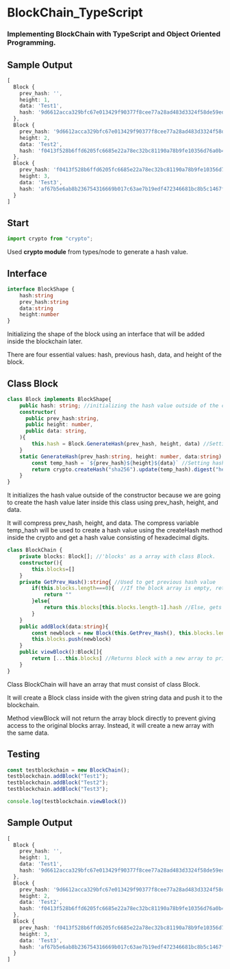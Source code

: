 # BlockChain_TypeScript

### Implementing BlockChain with TypeScript and Object Oriented Programming. 

## Sample Output
```TypeScript
[
  Block {
    prev_hash: '',
    height: 1,
    data: 'Test1',
    hash: '9d6612acca329bfc67e013429f90377f8cee77a28ad483d3324f58de59edd5bc'
  },
  Block {
    prev_hash: '9d6612acca329bfc67e013429f90377f8cee77a28ad483d3324f58de59edd5bc',
    height: 2,
    data: 'Test2',
    hash: 'f0413f528b6ffd6205fc6685e22a78ec32bc81190a78b9fe10356d76a0b4a75e'
  },
  Block {
    prev_hash: 'f0413f528b6ffd6205fc6685e22a78ec32bc81190a78b9fe10356d76a0b4a75e',
    height: 3,
    data: 'Test3',
    hash: 'af67b5e6ab8b236754316669b017c63ae7b19edf472346681bc8b5c1467f6d1d'
  }
]

```

## Start
```TypeScript
import crypto from "crypto";
```
Used **crypto module** from types/node to generate a hash value. 

## Interface

```TypeScript
interface BlockShape {
    hash:string
    prev_hash:string
    data:string
    height:number
}
```
Initializing the shape of the block using an interface that will be added inside the blockchain later. 

There are four essential values: hash, previous hash, data, and height of the block. 

## Class Block

```TypeScript
class Block implements BlockShape{
    public hash: string; //initializing the hash value outside of the constructor.
    constructor(
      public prev_hash:string,
      public height: number,
      public data: string,  
    ){
        this.hash = Block.GenerateHash(prev_hash, height, data) //Setting the hash value using the static method of the Block class.
    }
    static GenerateHash(prev_hash:string, height: number, data:string):string{
        const temp_hash = `${prev_hash}${height}${data}` //Setting hash value(previous hash + height + data)
        return crypto.createHash("sha256").update(temp_hash).digest("hex"); ##Getting hash value in form of hexadecimal digits.
    }
}
```
It initializes the hash value outside of the constructor because we are going to create the hash value later inside this class using prev_hash, height, and data.

It will compress prev_hash, height, and data. The compress variable temp_hash will be used to create a hash value using the createHash method inside the crypto and get a hash value consisting of hexadecimal digits.

```TypeScript
class BlockChain { 
    private blocks: Block[]; //'blocks' as a array with class Block.
    constructor(){
        this.blocks=[]
    }
    private GetPrev_Hash():string{ //Used to get previous hash value
        if(this.blocks.length===0){  //If the block array is empty, returns empty string.
            return ""
        }else{
            return this.blocks[this.blocks.length-1].hash //Else, gets the latest hash value.
        }
    }
    public addBlock(data:string){
        const newblock = new Block(this.GetPrev_Hash(), this.blocks.length+1, data) //Create new Block 
        this.blocks.push(newblock)
    }
    public viewBlock():Block[]{
        return [...this.blocks] //Returns block with a new array to private giving access to the original block array.
    }
}
```
Class BlockChain will have an array that must consist of class Block. 

It will create a Block class inside with the given string data and push it to the blockchain.

Method viewBlock will not return the array block directly to prevent giving access to the original blocks array. Instead, it will create a new array with the same data.

## Testing

```TypeScript
const testblockchain = new BlockChain();
testblockchain.addBlock("Test1");
testblockchain.addBlock("Test2");
testblockchain.addBlock("Test3");

console.log(testblockchain.viewBlock())
```

## Sample Output
```TypeScript
[
  Block {
    prev_hash: '',
    height: 1,
    data: 'Test1',
    hash: '9d6612acca329bfc67e013429f90377f8cee77a28ad483d3324f58de59edd5bc'
  },
  Block {
    prev_hash: '9d6612acca329bfc67e013429f90377f8cee77a28ad483d3324f58de59edd5bc',
    height: 2,
    data: 'Test2',
    hash: 'f0413f528b6ffd6205fc6685e22a78ec32bc81190a78b9fe10356d76a0b4a75e'
  },
  Block {
    prev_hash: 'f0413f528b6ffd6205fc6685e22a78ec32bc81190a78b9fe10356d76a0b4a75e',
    height: 3,
    data: 'Test3',
    hash: 'af67b5e6ab8b236754316669b017c63ae7b19edf472346681bc8b5c1467f6d1d'
  }
]

```
